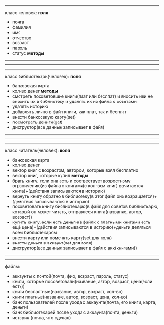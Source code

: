 --------------------
класс человек:
________поля________
- почта
- фамилия
- имя
- отчество
- возраст
- пароль
- статус
______методы______
_____________________
---------------------

---------------------
класс библиотекарь(человек):
________поля________
- банковская карта
- кол-во денег
______методы______
- смотреть посоветовшие книги(плат или беслпат) и вносить или не вносить их в библиотеку и удалять их из файла с советами
- удалять историю 
- добавлять лично в файл книги, как плат, так и бесплат
- внести банкосвкую карту(set)
- посмотреть дениги(get)
- диструктор(все данные записывает в файл)
______________________
---------------------

---------------------
класс читатель(человек):
________поля________
- банковская карта
- кол-во денег
- вектор книг с возрастом, автором, которые взял бесплатно
- вектор книг, которые купил
______методы______
- брать книгу, если она есть и соотвествует возростному ограничению(из файла с книгами(с кол-вом книг) вычитается книга)+(действия записываются в историю)
- вернуть книгу обратно в библиотеку(в этот файл она возращается)+(действия записываются в историю)
- посоветовать книгу библиотекарю(в файл для советов библиоткарю, который он может читать, отправлеся книга(название, автор, возраст))
- купить книгу, если есть деньги(в файлк с платными книгами есть ещё цена)+(действия записываются в историю)+деньги деляться всем библиотекарям
- внести карту или поменять карту(set для поля)
- внести деньги в аккаунт(set для поля)
- диструктор(все данные записывает в файл с акк(книгами))
______________________
---------------------


файлы:
- аккаунты с почтой(почта, фио, возраст, пароль, статус)
- книги, которые посоветовали(название, автор, возраст, цена(если есть))
- книги беспалтные(название, автор, возраст, кол-во)
- книги платные(название, автор, возраст, цена, кол-во)
- банк пользователей после ухода с аккаунта(почта, его книги, карта, деньги)
- банк библиотекарей после ухода с аккаунта(почта, деньги)
- история (почта, что сделал)
